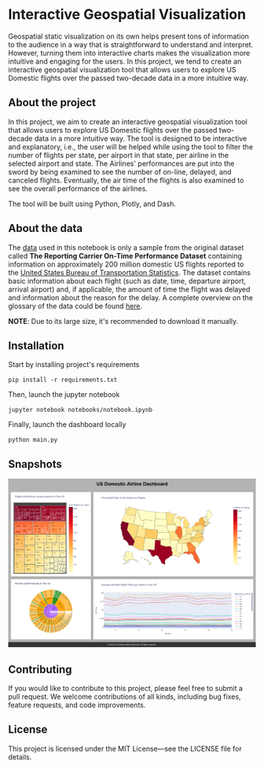 # Interactive Geospatial Visualization
Geospatial static visualization on its own helps present tons of information to the audience in a way that is 
straightforward to understand and interpret. 
However, turning them into interactive charts makes the visualization more intuitive and engaging for the users. 
In this project, we tend to create an interactive geospatial visualization tool that allows users to explore US Domestic
flights over the passed two-decade data in a more intuitive way. 


## About the project
In this project, we aim to create an interactive geospatial visualization tool that allows users to explore US Domestic 
flights over the passed two-decade data in a more intuitive way. 
The tool is designed to be interactive and explanatory, 
i.e., the user will be helped while using the tool to filter the number of flights per state, 
per airport in that state, per airline in the selected airport and state. 
The Airlines' performances are put into the sword by being examined to see the number of on-line, delayed, and canceled 
flights. 
Eventually, the air time of the flights is also examined to see the overall performance of the airlines.

The tool will be built using Python, Plotly, and Dash.

## About the data
The [data](https://dax-cdn.cdn.appdomain.cloud/dax-airline/1.0.1/airline_2m.tar.gz) 
used in this notebook is only a sample from the original dataset called __The Reporting Carrier On-Time Performance 
Dataset__ containing information on approximately 200 million domestic US flights 
reported to the [United States Bureau of Transportation Statistics](https://www.bts.gov/). 
The dataset contains basic information about each flight (such as date, time, departure airport, arrival airport) and, 
if applicable, the amount of time the flight was delayed and information about the reason for the delay. 
A complete overview on the glossary of the data could be found [here](https://dax-cdn.cdn.appdomain.cloud/dax-airline/1.0.1/data-preview/index.html).

__NOTE__: Due to its large size, it's recommended to download it manually.


## Installation

Start by installing project's requirements
```shell 
pip install -r requirements.txt
```

Then, launch the jupyter notebook 
```Shell 
jupyter notebook notebooks/notebook.ipynb
```

Finally, launch the dashboard locally
```shell
python main.py
```

## Snapshots

<img src="./notebooks/Final Dashboard.gif" alt="The Final Dashboard" width="2000">


## Contributing

If you would like to contribute to this project, please feel free to submit a pull request.
We welcome contributions of all kinds, including bug fixes, feature requests, and code improvements.

## License

This project is licensed under the MIT License—see the LICENSE file for details.
